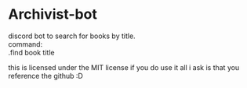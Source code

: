 # Archivist-bot
discord bot to search for books by title.  
command:  
.find book title

this is licensed under the MIT license if you do use it all i ask is that you reference the github :D
